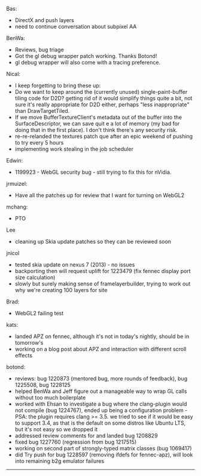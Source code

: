 Bas:
* DirectX and push layers
* need to continue conversation about subpixel AA



BenWa:
* Reviews, bug triage
* Got the gl debug wrapper patch working. Thanks Botond!
* gl debug wrapper will also come with a tracing preference.



Nical:
* I keep forgetting to bring these up:
* Do we want to keep around the (currently unused) single-paint-buffer tiling code for D2D? getting rid of it would simplify things quite a bit, not sure it's really appropriate for D2D either, perhaps "less inappropriate" than DrawTargetTiled.
* If we move BufferTextureClient's metadata out of the buffer into the SurfaceDescriptor, we can save quit e a lot of memory (my bad for doing that in the first place). I don't think there's any security risk.
* re-re-relanded the textures patch que after an epic weekend of pushing to try every 5 hours
* implementing work stealing in the job scheduler



Edwin:
* 1199923 - WebGL security bug - still trying to fix this for nVidia.



jrmuizel:
* Have all the patches up for review that I want for turning on WebGL2



mchang:
* PTO



Lee
* cleaning up Skia update patches so they can be reviewed soon



jnicol
* tested skia update on nexus 7 (2013) - no issues
* backporting then will request uplift for 1223479 (fix fennec display port size calculation)
* slowly but surely making sense of framelayerbuilder, trying to work out why we're creating 100 layers for site



Brad:
* WebGL2 failing test



kats:
* landed APZ on fennec, although it's not in today's nightly, should be in tomorrow's
* working on a blog post about APZ and interaction with different scroll effects



botond:
  - reviews: bug 1220873 (mentored bug, more rounds of feedback), bug 1225508, bug 1228125
  - helped BenWa and Jeff figure out a manageable way to wrap GL calls without too much boilerplate
  - worked with Ehsan to investigate a bug where the clang-plugin would not compile (bug 1224767), ended up being a configuration problem
          - PSA: the plugin requires clang >= 3.5. we tried to see if it would be easy to support 3.4, as that is the default on some distros like
                 Ubuntu LTS, but it's not easy so we dropped it
  - addressed review comments for and landed bug 1208829
  - fixed bug 1227760 (regression from bug 1217515)
  - working on second part of strongly-typed matrix classes (bug 1069417)
  - did Try push for bug 1228597 (removing ifdefs for fennec-apz), will look into remaining b2g emulator failures

________________


